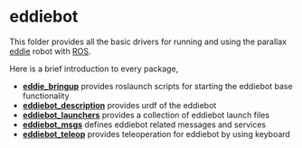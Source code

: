# eddiebot

This folder provides all the basic drivers for running and using the parallax [eddie](https://www.generationrobots.com/en/401394-eddie-robot-platform-parallax.html) robot with [ROS](http://wiki.ros.org).



Here is a brief introduction to every package,

- **[eddie_bringup](https://github.com/TooSchoolForCool/CIESSL/tree/master/eddiebot/eddiebot_bringup)** provides roslaunch scripts for starting the eddiebot base functionality
- **[eddiebot_description](https://github.com/TooSchoolForCool/CIESSL/tree/master/eddiebot/eddiebot_description)** provides urdf of the eddiebot
- **[eddiebot_launchers](https://github.com/TooSchoolForCool/CIESSL/blob/master/eddiebot/eddiebot_launchers)** provides a collection of eddiebot launch files
- **[eddiebot_msgs](https://github.com/TooSchoolForCool/CIESSL/tree/master/eddiebot/eddiebot_msgs)** defines eddiebot related messages and services
- **[eddiebot_teleop](https://github.com/TooSchoolForCool/CIESSL/tree/master/eddiebot/eddiebot_teleop)** provides teleoperation for eddiebot by using keyboard

